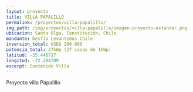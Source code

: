 ```yaml
---
layout: proyecto
title: VILLA PAPALILLO
permalink: /proyectos/villa-papalillo/
img_path: /img/proyectos/villa-papalillo/imagen-proyecto-estandar.png
ubicacion: Santa Olga, Constitución, Chile
mandante: Desfío Levantemos Chile
inversion_total: USD$ 200.000
potencia_total: 27kWp (27 casas de 1kWp)
latitud: -35.446717
longitud: -72.284789
excerpt: Contenido Villa
---
```


Proyecto villa Papalillo
